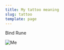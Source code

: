 ```yaml
---
title: My tattoo meaning
slug: tattoo
template: page
---
```


Bind Rune

![Me](../images/tattoo/binrune1.jpeg)
